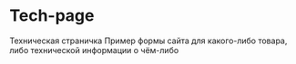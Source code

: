 # Tech-page
Техническая страничка
Пример формы сайта для какого-либо товара, либо технической информации о чём-либо
